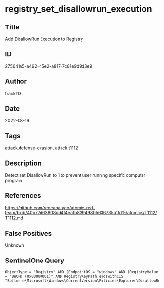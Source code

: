 # registry_set_disallowrun_execution

## Title
Add DisallowRun Execution to Registry

## ID
275641a5-a492-45e2-a817-7c81e9d9d3e9

## Author
frack113

## Date
2022-08-19

## Tags
attack.defense-evasion, attack.t1112

## Description
Detect set DisallowRun to 1 to prevent user running specific computer program

## References
https://github.com/redcanaryco/atomic-red-team/blob/40b77d63808dd4f4eafb83949805636735a1fd15/atomics/T1112/T1112.md

## False Positives
Unknown

## SentinelOne Query
```
ObjectType = "Registry" AND (EndpointOS = "windows" AND (RegistryValue = "DWORD (0x00000001)" AND RegistryKeyPath endswithCIS "Software\Microsoft\Windows\CurrentVersion\Policies\Explorer\DisallowRun"))

```